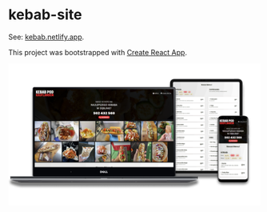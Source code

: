 # kebab-site

See: [kebab.netlify.app](https://kebab.netlify.app/).

This project was bootstrapped with [Create React App](https://github.com/facebook/create-react-app).

![Kebab-site mockup on laptop, tablet and phone](./public/readme-images/mockup-2.png)
